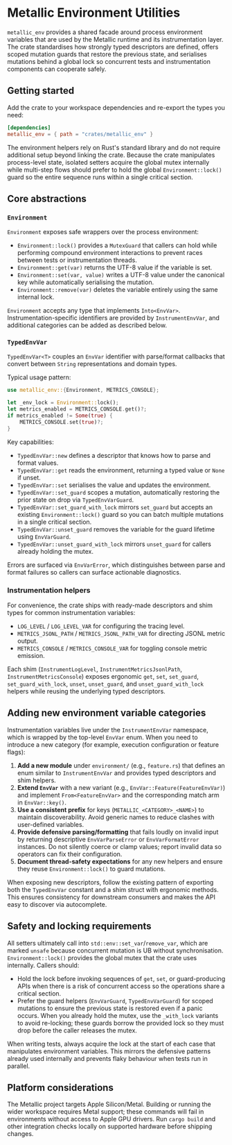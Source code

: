 # Metallic Environment Utilities

`metallic_env` provides a shared facade around process environment variables that are used by the Metallic runtime and its instrumentation layer. The crate standardises how strongly typed descriptors are defined, offers scoped mutation guards that restore the previous state, and serialises mutations behind a global lock so concurrent tests and instrumentation components can cooperate safely.

## Getting started

Add the crate to your workspace dependencies and re-export the types you need:

```toml
[dependencies]
metallic_env = { path = "crates/metallic_env" }
```

The environment helpers rely on Rust's standard library and do not require additional setup beyond linking the crate. Because the crate manipulates process-level state, isolated setters acquire the global mutex internally while multi-step flows should prefer to hold the global `Environment::lock()` guard so the entire sequence runs within a single critical section.

## Core abstractions

### `Environment`

`Environment` exposes safe wrappers over the process environment:

* `Environment::lock()` provides a `MutexGuard` that callers can hold while performing compound environment interactions to prevent races between tests or instrumentation threads.
* `Environment::get(var)` returns the UTF-8 value if the variable is set.
* `Environment::set(var, value)` writes a UTF-8 value under the canonical key while automatically serialising the mutation.
* `Environment::remove(var)` deletes the variable entirely using the same internal lock.

`Environment` accepts any type that implements `Into<EnvVar>`. Instrumentation-specific identifiers are provided by `InstrumentEnvVar`, and additional categories can be added as described below.

### `TypedEnvVar`

`TypedEnvVar<T>` couples an `EnvVar` identifier with parse/format callbacks that convert between `String` representations and domain types.

Typical usage pattern:

```rust
use metallic_env::{Environment, METRICS_CONSOLE};

let _env_lock = Environment::lock();
let metrics_enabled = METRICS_CONSOLE.get()?;
if metrics_enabled != Some(true) {
    METRICS_CONSOLE.set(true)?;
}
```

Key capabilities:

* `TypedEnvVar::new` defines a descriptor that knows how to parse and format values.
* `TypedEnvVar::get` reads the environment, returning a typed value or `None` if unset.
* `TypedEnvVar::set` serialises the value and updates the environment.
* `TypedEnvVar::set_guard` scopes a mutation, automatically restoring the prior state on drop via `TypedEnvVarGuard`.
* `TypedEnvVar::set_guard_with_lock` mirrors `set_guard` but accepts an existing `Environment::lock()` guard so you can batch multiple mutations in a single critical section.
* `TypedEnvVar::unset_guard` removes the variable for the guard lifetime using `EnvVarGuard`.
* `TypedEnvVar::unset_guard_with_lock` mirrors `unset_guard` for callers already holding the mutex.

Errors are surfaced via `EnvVarError`, which distinguishes between parse and format failures so callers can surface actionable diagnostics.

### Instrumentation helpers

For convenience, the crate ships with ready-made descriptors and shim types for common instrumentation variables:

* `LOG_LEVEL` / `LOG_LEVEL_VAR` for configuring the tracing level.
* `METRICS_JSONL_PATH` / `METRICS_JSONL_PATH_VAR` for directing JSONL metric output.
* `METRICS_CONSOLE` / `METRICS_CONSOLE_VAR` for toggling console metric emission.

Each shim (`InstrumentLogLevel`, `InstrumentMetricsJsonlPath`, `InstrumentMetricsConsole`) exposes ergonomic `get`, `set`, `set_guard`, `set_guard_with_lock`, `unset`, `unset_guard`, and `unset_guard_with_lock` helpers while reusing the underlying typed descriptors.

## Adding new environment variable categories

Instrumentation variables live under the `InstrumentEnvVar` namespace, which is wrapped by the top-level `EnvVar` enum. When you need to introduce a new category (for example, execution configuration or feature flags):

1. **Add a new module** under `environment/` (e.g., `feature.rs`) that defines an enum similar to `InstrumentEnvVar` and provides typed descriptors and shim helpers.
2. **Extend `EnvVar`** with a new variant (e.g., `EnvVar::Feature(FeatureEnvVar)`) and implement `From<FeatureEnvVar>` and the corresponding match arm in `EnvVar::key()`.
3. **Use a consistent prefix** for keys (`METALLIC_<CATEGORY>_<NAME>`) to maintain discoverability. Avoid generic names to reduce clashes with user-defined variables.
4. **Provide defensive parsing/formatting** that fails loudly on invalid input by returning descriptive `EnvVarParseError` or `EnvVarFormatError` instances. Do not silently coerce or clamp values; report invalid data so operators can fix their configuration.
5. **Document thread-safety expectations** for any new helpers and ensure they reuse `Environment::lock()` to guard mutations.

When exposing new descriptors, follow the existing pattern of exporting both the `TypedEnvVar` constant and a shim struct with ergonomic methods. This ensures consistency for downstream consumers and makes the API easy to discover via autocomplete.

## Safety and locking requirements

All setters ultimately call into `std::env::set_var`/`remove_var`, which are marked `unsafe` because concurrent mutation is UB without synchronisation. `Environment::lock()` provides the global mutex that the crate uses internally. Callers should:

* Hold the lock before invoking sequences of `get`, `set`, or guard-producing APIs when there is a risk of concurrent access so the operations share a critical section.
* Prefer the guard helpers (`EnvVarGuard`, `TypedEnvVarGuard`) for scoped mutations to ensure the previous state is restored even if a panic occurs. When you already hold the mutex, use the `_with_lock` variants to avoid re-locking; these guards borrow the provided lock so they must drop before the caller releases the mutex.

When writing tests, always acquire the lock at the start of each case that manipulates environment variables. This mirrors the defensive patterns already used internally and prevents flaky behaviour when tests run in parallel.

## Platform considerations

The Metallic project targets Apple Silicon/Metal. Building or running the wider workspace requires Metal support; these commands will fail in environments without access to Apple GPU drivers. Run `cargo build` and other integration checks locally on supported hardware before shipping changes.

